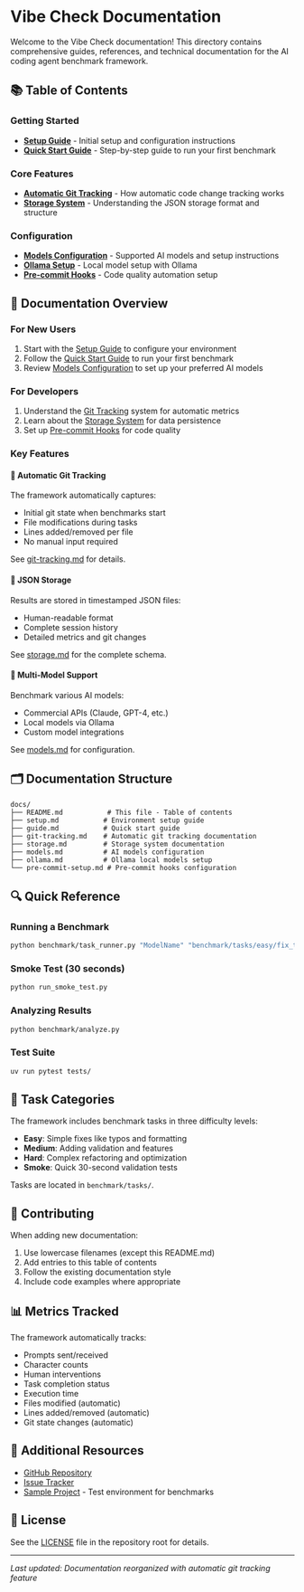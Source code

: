 # Vibe Check Documentation

Welcome to the Vibe Check documentation! This directory contains comprehensive guides, references, and technical documentation for the AI coding agent benchmark framework.

## 📚 Table of Contents

### Getting Started
- [**Setup Guide**](setup.md) - Initial setup and configuration instructions
- [**Quick Start Guide**](guide.md) - Step-by-step guide to run your first benchmark

### Core Features
- [**Automatic Git Tracking**](git-tracking.md) - How automatic code change tracking works
- [**Storage System**](storage.md) - Understanding the JSON storage format and structure

### Configuration
- [**Models Configuration**](models.md) - Supported AI models and setup instructions
- [**Ollama Setup**](ollama.md) - Local model setup with Ollama
- [**Pre-commit Hooks**](pre-commit-setup.md) - Code quality automation setup

## 📖 Documentation Overview

### For New Users

1. Start with the [Setup Guide](setup.md) to configure your environment
2. Follow the [Quick Start Guide](guide.md) to run your first benchmark
3. Review [Models Configuration](models.md) to set up your preferred AI models

### For Developers

1. Understand the [Git Tracking](git-tracking.md) system for automatic metrics
2. Learn about the [Storage System](storage.md) for data persistence
3. Set up [Pre-commit Hooks](pre-commit-setup.md) for code quality

### Key Features

#### 🔄 Automatic Git Tracking
The framework automatically captures:
- Initial git state when benchmarks start
- File modifications during tasks
- Lines added/removed per file
- No manual input required

See [git-tracking.md](git-tracking.md) for details.

#### 💾 JSON Storage
Results are stored in timestamped JSON files:
- Human-readable format
- Complete session history
- Detailed metrics and git changes

See [storage.md](storage.md) for the complete schema.

#### 🤖 Multi-Model Support
Benchmark various AI models:
- Commercial APIs (Claude, GPT-4, etc.)
- Local models via Ollama
- Custom model integrations

See [models.md](models.md) for configuration.

## 🗂️ Documentation Structure

```
docs/
├── README.md           # This file - Table of contents
├── setup.md           # Environment setup guide
├── guide.md           # Quick start guide
├── git-tracking.md    # Automatic git tracking documentation
├── storage.md         # Storage system documentation
├── models.md          # AI models configuration
├── ollama.md          # Ollama local models setup
└── pre-commit-setup.md # Pre-commit hooks configuration
```

## 🔍 Quick Reference

### Running a Benchmark
```bash
python benchmark/task_runner.py "ModelName" "benchmark/tasks/easy/fix_typo.md"
```

### Smoke Test (30 seconds)
```bash
python run_smoke_test.py
```

### Analyzing Results
```bash
python benchmark/analyze.py
```

### Test Suite
```bash
uv run pytest tests/
```

## 📝 Task Categories

The framework includes benchmark tasks in three difficulty levels:

- **Easy**: Simple fixes like typos and formatting
- **Medium**: Adding validation and features
- **Hard**: Complex refactoring and optimization
- **Smoke**: Quick 30-second validation tests

Tasks are located in `benchmark/tasks/`.

## 🤝 Contributing

When adding new documentation:
1. Use lowercase filenames (except this README.md)
2. Add entries to this table of contents
3. Follow the existing documentation style
4. Include code examples where appropriate

## 📊 Metrics Tracked

The framework automatically tracks:
- Prompts sent/received
- Character counts
- Human interventions
- Task completion status
- Execution time
- Files modified (automatic)
- Lines added/removed (automatic)
- Git state changes (automatic)

## 🔗 Additional Resources

- [GitHub Repository](https://github.com/bdougie/vibe-check)
- [Issue Tracker](https://github.com/bdougie/vibe-check/issues)
- [Sample Project](../sample_project/) - Test environment for benchmarks

## 📄 License

See the [LICENSE](../LICENSE) file in the repository root for details.

---

*Last updated: Documentation reorganized with automatic git tracking feature*